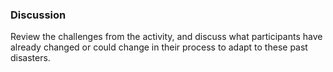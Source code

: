 ### Discussion

Review the challenges from the activity, and discuss what participants have already changed or could change in their process to adapt to these past disasters.
